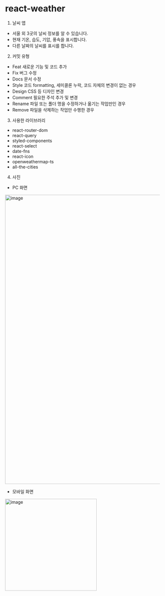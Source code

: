 ﻿# react-weather
1. 날씨 앱
- 서울 외 3곳의 날씨 정보를 알 수 있습니다.
- 현재 기온, 습도, 기압, 풍속을 표시합니다.
- 다른 날짜의 날씨를 표시를 합니다.

2. 커밋 유형
- Feat 새로운 기능 및 코드 추가 <br/>
- Fix 버그 수정 <br/>
- Docs 문서 수정 <br/>
- Style 코드 formatting, 세미콜론 누락, 코드 자체의 변경이 없는 경우 <br/>
- Design CSS 등 디자인 변경 <br/>
- Comment 필요한 주석 추가 및 변경 <br/>
- Rename 파일 또는 폴더 명을 수정하거나 옮기는 작업만인 경우 <br/>
- Remove 파일을 삭제하는 작업만 수행한 경우 <br/>

3. 사용한 라이브러리
 - react-router-dom
 - react-query
 - styled-components
 - react-select
 - date-fns
 - react-icon
 - openweathermap-ts
 - all-the-cities

4. 사진

- PC 화면
<img width="938" alt="image" src="https://github.com/SIM-TOO/react-weather/assets/130709350/3d79f2a4-e6c7-4798-980d-0762885de21d">

- 모바일 화면
<img width="298" alt="image" src="https://github.com/SIM-TOO/react-weather/assets/130709350/85211f2a-24bc-409b-8622-be1fb1d7e9ac">

